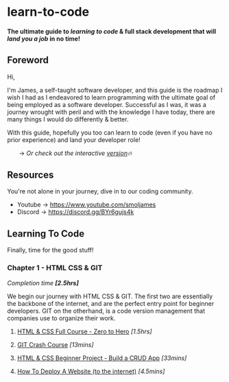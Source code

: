 # learn-to-code
 #### The ultimate guide to *learning to code* & full stack development that will *land you a job* in no time!

 ## Foreword

 Hi,

 I'm James, a self-taught software developer, and this guide is the roadmap I wish I had as I endeavored to learn programming with the ultimate goal of being employed as a software developer. Successful as I was, it was a journey wrought with peril and with the knowledge I have today, there are many things I would do differently & better. 
 
 With this guide, hopefully you too can learn to code (even if you have no prior experience) and land your developer role! 

 &nbsp;&nbsp;&nbsp;&nbsp;&nbsp;&nbsp; -> *Or check out the interactive [version](https://www.roadmap.smoljames.com)🔥*

## Resources

You're not alone in your journey, dive in to our coding community.

* Youtube -> https://www.youtube.com/smoljames
* Discord -> https://discord.gg/BYr6gujs4k

## Learning To Code

Finally, time for the good stuff!

### Chapter 1 - HTML CSS & GIT

*Completion time **[2.5hrs]***

We begin our journey with HTML CSS & GIT. The first two are essentially the backbone of the internet, and are the perfect entry point for beginner developers. GIT on the otherhand, is a code version management that companies use to organize their work.

1. [HTML & CSS Full Course - Zero to Hero](https://www.youtube.com/watch?v=70T2GMDKl6M) *[1.5hrs]*

2. [GIT Crash Course](https://www.youtube.com/watch?v=WqWZt5gi-jw&t=6s) *[13mins]*

3. [HTML & CSS Beginner Project - Build a CRUD App](https://youtu.be/OulQ9W2s6Z0) *[33mins]*

4. [How To Deploy A Website (to the internet)](https://youtu.be/NBrQp6-721c) *[4.5mins]*





